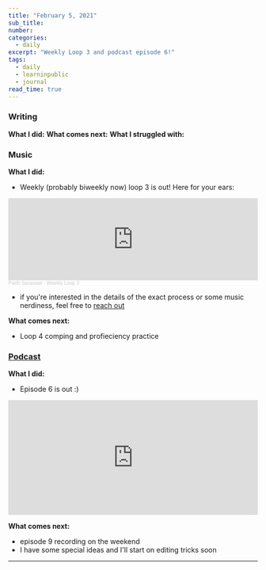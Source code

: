 ```yaml
---
title: "February 5, 2021"
sub_title: 
number: 
categories:
  - daily
excerpt: "Weekly Loop 3 and podcast episode 6!"
tags:
  - daily
  - learninpublic
  - journal
read_time: true
---
```


### Writing
**What I did:** 
**What comes next:**
**What I struggled with:**

### Music
**What I did:**
- Weekly (probably biweekly now) loop 3 is out! Here for your ears:

<iframe width="100%" height="166" scrolling="no" frameborder="no" allow="autoplay" src="https://w.soundcloud.com/player/?url=https%3A//api.soundcloud.com/tracks/980107216&color=%23806888&auto_play=false&hide_related=false&show_comments=true&show_user=true&show_reposts=false&show_teaser=true"></iframe><div style="font-size: 10px; color: #cccccc;line-break: anywhere;word-break: normal;overflow: hidden;white-space: nowrap;text-overflow: ellipsis; font-family: Interstate,Lucida Grande,Lucida Sans Unicode,Lucida Sans,Garuda,Verdana,Tahoma,sans-serif;font-weight: 100;"><a href="https://soundcloud.com/parth-saraswat" title="Parth Saraswat" target="_blank" style="color: #cccccc; text-decoration: none;">Parth Saraswat</a> · <a href="https://soundcloud.com/parth-saraswat/weekly-loop-3" title="Weekly Loop 3" target="_blank" style="color: #cccccc; text-decoration: none;">Weekly Loop 3</a></div>

- if you're interested in the details of the exact process or some music nerdiness, feel free to [reach out](mailto:parthswat@gmail.com)

**What comes next:**
- Loop 4 comping and profieciency practice

### [Podcast](http://frndshiptime.com)
**What I did:** 
- Episode 6 is out :)

<iframe src="https://open.spotify.com/embed-podcast/episode/0g2rFTYsLdq3LqxwWl9oqa" width="100%" height="232" frameborder="0" allowtransparency="true" allow="encrypted-media"></iframe>

**What comes next:**
- episode 9 recording on the weekend
- I have some special ideas and I'll start on editing tricks soon

---
